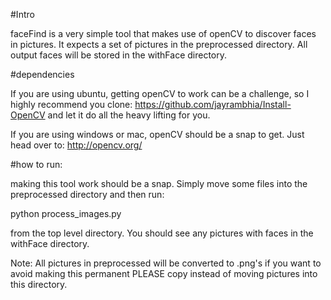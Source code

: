 #Intro

faceFind is a very simple tool that makes use of openCV to discover faces in pictures.  It expects a set of pictures in the preprocessed directory.  All output faces will be stored in the withFace directory.

#dependencies

If you are using ubuntu, getting openCV to work can be a challenge, so I highly recommend you clone:  https://github.com/jayrambhia/Install-OpenCV and let it do all the heavy lifting for you.

If you are using windows or mac, openCV should be a snap to get.  Just head over to:  http://opencv.org/

#how to run:

making this tool work should be a snap.  Simply move some files into the preprocessed directory and then run:

python process_images.py 

from the top level directory.  You should see any pictures with faces in the withFace directory.  

Note:  All pictures in preprocessed will be converted to .png's if you want to avoid making this permanent PLEASE copy instead of moving pictures into this directory.

